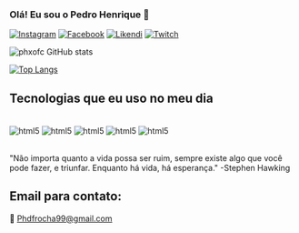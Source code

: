 
### Olá! Eu sou o Pedro Henrique 🤙

[![Instagram](https://img.shields.io/badge/Instagram-E4405F?style=for-the-badge&logo=instagram&logoColor=white)](https://www.instagram.com/pedrohbdr/)
[![Facebook](https://img.shields.io/badge/Facebook-1877F2?style=for-the-badge&logo=facebook&logoColor=white)](https://www.facebook.com/pedrohbdr)
[![Likendi](https://img.shields.io/badge/LinkedIn-0077B5?style=for-the-badge&logo=linkedin&logoColor=white)](https://www.linkedin.com/in/pedrobarbosarocha/)
[![Twitch](https://img.shields.io/badge/Twitch-9146FF?style=for-the-badge&logo=twitch&logoColor=white)](https://www.twitch.tv/phxofc)

![phxofc GitHub stats](https://github-readme-stats.vercel.app/api?username=phxofc&show_icons=true&theme=dracula)

[![Top Langs](https://github-readme-stats.vercel.app/api/top-langs/?username=phxofc&layout=compact)](https://github.com/anuraghazra/github-readme-stats)

## Tecnologias que eu uso no meu dia

<div style="display: inline_block"><br/>

<img align="center" alt="html5" src="https://img.shields.io/badge/HTML5-E34F26?style=for-the-badge&logo=html5&logoColor=white" />
<img align="center" alt="html5" src="https://img.shields.io/badge/JavaScript-323330?style=for-the-badge&logo=javascript&logoColor=F7DF1E" />
<img align="center" alt="html5" src="https://img.shields.io/badge/Java-ED8B00?style=for-the-badge&logo=java&logoColor=white" />
<img align="center" alt="html5" src="https://img.shields.io/badge/PHP-777BB4?style=for-the-badge&logo=php&logoColor=white" />
<img align="center" alt="html5" src="https://img.shields.io/badge/MySQL-00000F?style=for-the-badge&logo=mysql&logoColor=white" />


</div><br/>


"Não importa quanto a vida possa ser ruim, sempre existe algo que você pode fazer, e triunfar. Enquanto há vida, há esperança." 
-Stephen Hawking

## Email para contato:

📨 Phdfrocha99@gmail.com
